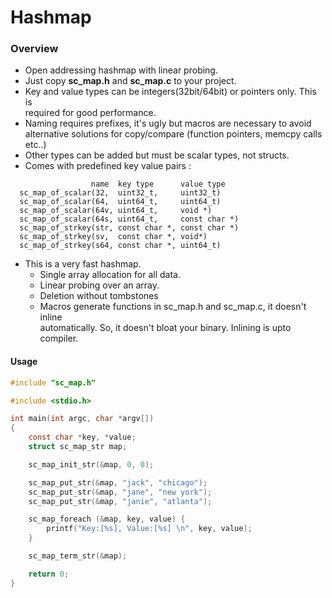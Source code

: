 # Hashmap

### Overview

- Open addressing hashmap with linear probing.
- Just copy <b>sc_map.h</b> and <b>sc_map.c</b> to your project.
- Key and value types can be integers(32bit/64bit) or pointers only. This is  
  required for good performance.
- Naming requires prefixes, it's ugly but macros are necessary to avoid  
  alternative solutions for copy/compare (function pointers, memcpy calls etc..)
- Other types can be added but must be scalar types, not structs.
- Comes with predefined key value pairs :
  
```
                  name  key type      value type
  sc_map_of_scalar(32,  uint32_t,     uint32_t)
  sc_map_of_scalar(64,  uint64_t,     uint64_t)
  sc_map_of_scalar(64v, uint64_t,     void *)
  sc_map_of_scalar(64s, uint64_t,     const char *)
  sc_map_of_strkey(str, const char *, const char *)
  sc_map_of_strkey(sv,  const char *, void*)
  sc_map_of_strkey(s64, const char *, uint64_t)
```

- This is a very fast hashmap. 
  - Single array allocation for all data. 
  - Linear probing over an array.
  - Deletion without tombstones
  - Macros generate functions in sc_map.h and sc_map.c, it doesn't inline  
    automatically. So, it doesn't bloat your binary. Inlining is upto compiler.

#### Usage


```c
#include "sc_map.h"

#include <stdio.h>

int main(int argc, char *argv[])
{
    const char *key, *value;
    struct sc_map_str map;

    sc_map_init_str(&map, 0, 0);

    sc_map_put_str(&map, "jack", "chicago");
    sc_map_put_str(&map, "jane", "new york");
    sc_map_put_str(&map, "janie", "atlanta");

    sc_map_foreach (&map, key, value) {
        printf("Key:[%s], Value:[%s] \n", key, value);
    }

    sc_map_term_str(&map);

    return 0;
}
```
